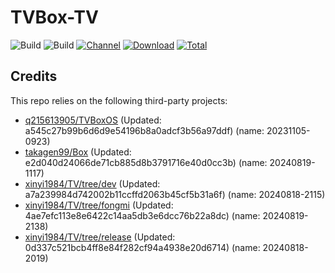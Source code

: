 # TVBox-TV

![Build](https://shields.io/github/actions/workflow/status/xinyi1984/TVBox-TV/TV.yml?branch=master&logo=github&label=Build)
![Build](https://shields.io/github/actions/workflow/status/xinyi1984/TVBox-TV/TVBox.yml?branch=master&logo=github&label=Build)
[![Channel](https://img.shields.io/badge/Follow-Telegram-blue.svg?logo=telegram)](https://t.me/klbot)
[![Download](https://img.shields.io/github/v/release/xinyi1984/TVBox-TV?color=orange&logoColor=orange&label=Download&logo=DocuSign)](https://github.com/xinyi1984/TVBox-TV/releases/latest) 
[![Total](https://shields.io/github/downloads/xinyi1984/TVBox-TV/total?logo=Bookmeter&label=Counts&logoColor=yellow&color=yellow)](https://github.com/xinyi1984/TVBox-TV/releases)

## Credits
This repo relies on the following third-party projects:
- [q215613905/TVBoxOS](https://github.com/q215613905/TVBoxOS) (Updated: a545c27b99b6d6d9e54196b8a0adcf3b56a97ddf) (name: 20231105-0923)
- [takagen99/Box](https://github.com/takagen99/Box) (Updated: e2d040d24066de71cb885d8b3791716e40d0cc3b) (name: 20240819-1117)
- [xinyi1984/TV/tree/dev](https://github.com/xinyi1984/TV/tree/dev) (Updated: a7a239984d742002b11ccffd2063b45cf5b31a6f) (name: 20240818-2115)
- [xinyi1984/TV/tree/fongmi](https://github.com/xinyi1984/TV/tree/fongmi) (Updated: 4ae7efc113e8e6422c14aa5db3e6dcc76b22a8dc) (name: 20240819-2138)
- [xinyi1984/TV/tree/release](https://github.com/xinyi1984/TV/tree/release) (Updated: 0d337c521bcb4ff8e84f282cf94a4938e20d6714) (name: 20240818-2019)
